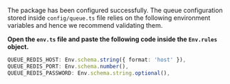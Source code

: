The package has been configured successfully. The queue configuration stored inside `config/queue.ts` file relies on the following environment variables and hence we recommend validating them.

**Open the `env.ts` file and paste the following code inside the `Env.rules` object.**

```ts
QUEUE_REDIS_HOST: Env.schema.string({ format: 'host' }),
QUEUE_REDIS_PORT: Env.schema.number(),
QUEUE_REDIS_PASSWORD: Env.schema.string.optional(),
```